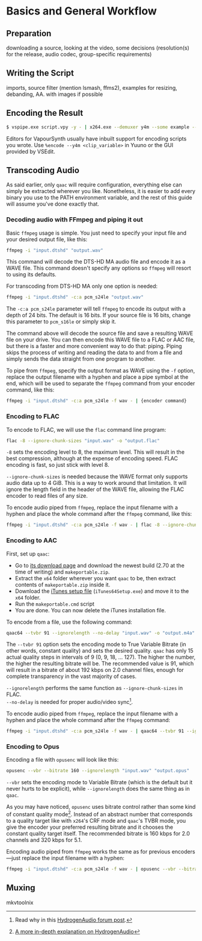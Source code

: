 # Basics and General Workflow

## Preparation

downloading a source, looking at the video, some decisions
(resolution(s) for the release, audio codec, group-specific
requirements)


## Writing the Script

imports, source filter (mention lsmash, ffms2), examples for resizing,
debanding, AA. with images if possible


## Encoding the Result

```sh
$ vspipe.exe script.vpy -y - | x264.exe --demuxer y4m --some example --parameters here --output video.264 -
```

Editors for VapourSynth usually have inbuilt support for encoding
scripts you wrote. Use `%encode --y4m <clip_variable>` in Yuuno or the GUI
provided by VSEdit.


## Transcoding Audio

As said earlier, only `qaac` will require configuration,
everything else can simply be extracted wherever you like.
Nonetheless, it is easier to add every binary you use to the PATH environment variable,
and the rest of this guide will assume you've done exactly that.


### Decoding audio with FFmpeg and piping it out

Basic `ffmpeg` usage is simple.
You just need to specify your input file and your desired output file, like this:

```sh
ffmpeg -i "input.dtshd" "output.wav"
```

This command will decode the DTS-HD MA audio file and encode it as a WAVE file.
This command doesn't specify any options so `ffmpeg` will resort to using its defaults.

For transcoding from DTS-HD MA
only one option is needed:

```sh
ffmpeg -i "input.dtshd" -c:a pcm_s24le "output.wav"
```

The `-c:a pcm_s24le` parameter will tell `ffmpeg` to encode its output with a depth of 24 bits.
The default is 16 bits.
If your source file is 16 bits,
change this parameter to `pcm_s16le` or simply skip it.

The command above will decode the source file
and save a resulting WAVE file on your drive.
You can then encode this WAVE file to a FLAC or AAC file,
but there is a faster and more convenient way to do that: piping.
Piping skips the process of writing
and reading the data to and from a file
and simply sends the data straight from one program to another.

To pipe from `ffmpeg`, specify the output format as WAVE using the `-f` option,
replace the output filename with a hyphen and place a pipe symbol at the end,
which will be used to separate the `ffmpeg` command from your encoder command,
like this:

```sh
ffmpeg -i "input.dtshd" -c:a pcm_s24le -f wav - | {encoder command}
```


### Encoding to FLAC

To encode to FLAC, we will use the `flac` command line program:

```sh
flac -8 --ignore-chunk-sizes "input.wav" -o "output.flac"
```

`-8` sets the encoding level to 8, the maximum level.
This will result in the best compression,
although at the expense of encoding speed.
FLAC encoding is fast, so just stick with level 8.

`--ignore-chunk-sizes` is needed
because the WAVE format only supports audio data up to 4 GiB.
This is a way to work around that limitation.
It will ignore the length field in the header of the WAVE file,
allowing the FLAC encoder to read files of any size.

To encode audio piped from `ffmpeg`,
replace the input filename with a hyphen
and place the whole command after the `ffmpeg` command,
like this:

```sh
ffmpeg -i "input.dtshd" -c:a pcm_s24le -f wav - | flac -8 --ignore-chunk-sizes - -o "output.flac"
```


### Encoding to AAC

First, set up `qaac`:

* Go to [its download page][qaac] and download the newest build
  (2.70 at the time of writing) and `makeportable.zip`.
* Extract the `x64` folder wherever you want `qaac` to be,
  then extract contents of `makeportable.zip` inside it.
* Download the [iTunes setup file][itunes] (`iTunes64Setup.exe`)
  and move it to the `x64` folder.
* Run the `makeportable.cmd` script
* You are done. You can now delete the iTunes installation file.

To encode from a file, use the following command:

```sh
qaac64 --tvbr 91 --ignorelength --no-delay "input.wav" -o "output.m4a"
```

The `--tvbr 91` option sets the encoding mode to True Variable Bitrate
(in other words, constant quality)
and sets the desired quality.
`qaac` has only 15 actual quality steps in intervals of 9 (0, 9, 18, ... 127).
The higher the number, the higher the resulting bitrate will be.
The recommended value is 91, which will result in a bitrate
of about 192 kbps on 2.0 channel files,
enough for complete transparency in the vast majority of cases.

`--ignorelength` performs the same function as `--ignore-chunk-sizes` in FLAC.  
`--no-delay` is needed for proper audio/video sync[^1].

To encode audio piped from `ffmpeg`,
replace the input filename with a hyphen
and place the whole command after the `ffmpeg` command:

```sh
ffmpeg -i "input.dtshd" -c:a pcm_s24le -f wav - | qaac64 --tvbr 91 --ignorelength --no-delay - -o "output.m4a"
```

[itunes]: https://secure-appldnld.apple.com/itunes12/031-69284-20160802-7E7B2D20-552B-11E6-B2B9-696CECD541CE/iTunes64Setup.exe
[qaac]: https://sites.google.com/site/qaacpage/cabinet
[^1]: Read why in this [HydrogenAudio forum post](https://hydrogenaud.io/index.php/topic,85135.msg921707.html#msg921707).


### Encoding to Opus

Encoding a file with `opusenc` will look like this:

```sh
opusenc --vbr --bitrate 160 --ignorelength "input.wav" "output.opus"
```

`--vbr` sets the encoding mode to Variable Bitrate (which is the default but it
never hurts to be explicit),
while `--ignorelength` does the same thing as in `qaac`.

As you may have noticed,
`opusenc` uses bitrate control
rather than some kind of constant quality mode[^2].
Instead of an abstract number that corresponds to a quality target
like with `x264`'s CRF mode and `qaac`'s TVBR mode,
you give the encoder your preferred resulting bitrate and it chooses the constant quality target itself.
The recommended bitrate is 160 kbps for 2.0 channels
and 320 kbps for 5.1.

Encoding audio piped from `ffmpeg` works the same as for previous encoders—just replace the input filename with a hyphen:

```sh
ffmpeg -i "input.dtshd" -c:a pcm_s24le -f wav - | opusenc --vbr --bitrate 160 --ignorelength - "output.opus"
```

[^2]: [A more in-depth explanation on HydrogenAudio](https://wiki.hydrogenaud.io/index.php?title=Opus#Characteristics)


## Muxing

mkvtoolnix
